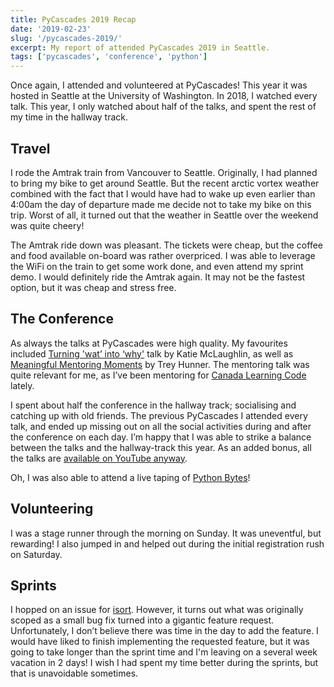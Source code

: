 ```yaml
---
title: PyCascades 2019 Recap
date: '2019-02-23'
slug: '/pycascades-2019/'
excerpt: My report of attended PyCascades 2019 in Seattle.
tags: ['pycascades', 'conference', 'python']
---
```


Once again, I attended and volunteered at PyCascades! This year it was hosted in Seattle at the University of Washington. In 2018, I watched every talk. This year, I only watched about half of the talks, and spent the rest of my time in the hallway track.

## Travel

I rode the Amtrak train from Vancouver to Seattle. Originally, I had planned to bring my bike to get around Seattle. But the recent arctic vortex weather combined with the fact that I would have had to wake up even earlier than 4:00am the day of departure made me decide not to take my bike on this trip. Worst of all, it turned out that the weather in Seattle over the weekend was quite cheery!

The Amtrak ride down was pleasant. The tickets were cheap, but the coffee and food available on-board was rather overpriced. I was able to leverage the WiFi on the train to get some work done, and even attend my sprint demo. I would definitely ride the Amtrak again. It may not be the fastest option, but it was cheap and stress free.

## The Conference

As always the talks at PyCascades were high quality. My favourites included [Turning 'wat’ into ‘why'](https://2019.pycascades.com/talks/turning-wat-into-why/) talk by Katie McLaughlin, as well as [Meaningful Mentoring Moments](https://2019.pycascades.com/talks/meaningful-mentoring-moments/) by Trey Hunner. The mentoring talk was quite relevant for me, as I’ve been mentoring for [Canada Learning Code](https://www.canadalearningcode.ca/) lately.

I spent about half the conference in the hallway track; socialising and catching up with old friends. The previous PyCascades I attended every talk, and ended up missing out on all the social activities during and after the conference on each day. I’m happy that I was able to strike a balance between the talks and the hallway-track this year. As an added bonus, all the talks are [available on YouTube anyway](https://www.youtube.com/channel/UCtWI06j1EADmEOGj2iJhSyA).

Oh, I was also able to attend a live taping of [Python Bytes](https://pythonbytes.fm/)!

## Volunteering

I was a stage runner through the morning on Sunday. It was uneventful, but rewarding! I also jumped in and helped out during the initial registration rush on Saturday.

## Sprints

I hopped on an issue for [isort](https://github.com/timothycrosley/isort). However, it turns out what was originally scoped as a small bug fix turned into a gigantic feature request. Unfortunately, I don’t believe there was time in the day to add the feature. I would have liked to finish implementing the requested feature, but it was going to take longer than the sprint time and I'm leaving on a several week vacation in 2 days! I wish I had spent my time better during the sprints, but that is unavoidable sometimes.
